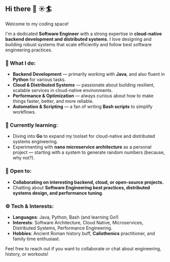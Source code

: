 ## Hi there 👋 :sunny::surfer:

Welcome to my coding space!  

I'm a dedicated **Software Engineer** with a strong expertise in **cloud-native backend development and distributed systems**. I love designing and building robust systems that scale efficiently and follow best software engineering practices.  

### 🚧 What I do:
- **Backend Development** — primarily working with **Java**, and also fluent in **Python** for various tasks.  
- **Cloud & Distributed Systems** — passionate about building resilient, scalable services in cloud-native environments.  
- **Performance & Optimization** — always curious about how to make things faster, better, and more reliable.  
- **Automation & Scripting** — a fan of writing **Bash scripts** to simplify workflows.  

### 🧠 Currently learning:
- Diving into **Go** to expand my toolset for cloud-native and distributed systems engineering.  
- Experimenting with **nano microservice architecture** as a personal project — starting with a system to generate random numbers (because, why not?).  

### 🤝 Open to:
- **Collaborating on interesting backend, cloud, or open-source projects.**  
- Chatting about **Software Engineering best practices, distributed systems design, and performance tuning**.  

### ⚙️ Tech & Interests:
- **Languages**: Java, Python, Bash (and learning Go!)  
- **Interests**: Software Architecture, Cloud Native, Microservices, Distributed Systems, Performance Engineering.  
- **Hobbies**: Ancient Roman history buff, **Calisthenics** practitioner, and family time enthusiast.  

Feel free to reach out if you want to collaborate or chat about engineering, history, or workouts!  

<!--
**deepSalva/deepSalva** is a ✨ _special_ ✨ repository because its `README.md` (this file) appears on your GitHub profile.

Here are some ideas to get you started:

- 🔭 I’m currently working on ...
- 🌱 I’m currently learning ...
- 👯 I’m looking to collaborate on ...
- 🤔 I’m looking for help with ...
- 💬 Ask me about ...
- 📫 How to reach me: ...
- 😄 Pronouns: ...
- ⚡ Fun fact: ...
-->
